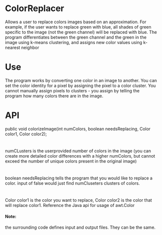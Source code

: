 # ColorReplacer
Allows a user to replace colors images based on an approximation. For example, if the user wants to replace green with blue, all shades of green specific to the image (not the green channel) will be replaced with blue. The program differentiates between the green channel and the green in the image using k-means clustering, and assigns new color values using k-nearest neighbor


# Use
The program works by converting one color in an image to another.
You can set the color identity for a pixel by assigning the pixel to a 
color cluster. You cannot manually assign pixels to clusters - you
assign by telling the program how many colors there are in the image. 

# API
public void colorizeImage(int numColors, boolean needsReplacing, Color color1, Color color2);


#

numCLusters is the userprovided number of colors in the image (you can 
create more detailed color differences with a higher numColors, but cannot 
exceed the number of unique colors present in the original image)

#

boolean needsReplacing tells the program that you would like to replace a color.
input of false would just find numCluseters clusters of colors. 

#
Color color1 is the color you want to replace, Color color2 is the color
that will replace color1. Reference the Java api for usage of awt.Color

#### Note:
the surrounding code defines input and output files. They can be the same.
